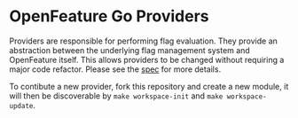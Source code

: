 # OpenFeature Go Providers

Providers are responsible for performing flag evaluation. They provide an abstraction between the underlying flag management system and OpenFeature itself. This allows providers to be changed without requiring a major code refactor. Please see the [spec](https://github.com/open-feature/spec/blob/main/specification/provider/providers.md) for more details.

To contibute a new provider, fork this repository and create a new module, it will then be discoverable by `make workspace-init` and `make workspace-update`.